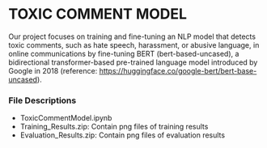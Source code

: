 # TOXIC COMMENT MODEL

Our project focuses on training and fine-tuning an NLP model that detects toxic comments, such as hate speech, harassment, or abusive language, in online communications by fine-tuning BERT (bert-based-uncased), a bidirectional transformer-based pre-trained language model introduced by Google in 2018 (reference: https://huggingface.co/google-bert/bert-base-uncased).

### File Descriptions
- ToxicCommentModel.ipynb
- Training_Results.zip: Contain png files of training results
- Evaluation_Results.zip: Contain png files of evaluation results
